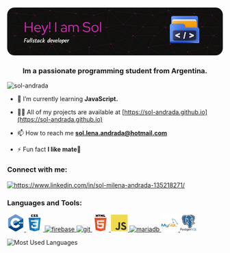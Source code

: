 ![Header](./github-header-image.png)
<!--
<h1 align="center">Hi 👋, I'm Sol Andrada</h1>
-->
<h3 align="center">Im a passionate programming student from Argentina.</h3>

<p align="left"> <img src="https://komarev.com/ghpvc/?username=sol-andrada&label=Profile%20views&color=0e75b6&style=flat" alt="sol-andrada" /> </p>

- 🌱 I’m currently learning **JavaScript.**

- 👨‍💻 All of my projects are available at [https://sol-andrada.github.io](https://sol-andrada.github.io)

- 📫 How to reach me **sol.lena.andrada@hotmail.com**

- ⚡ Fun fact **I like mate🧉**

<h3 align="left">Connect with me:</h3>
<p align="left">
<a href="https://linkedin.com/in/https://www.linkedin.com/in/sol-milena-andrada-135218271/" target="blank"><img align="center" src="https://raw.githubusercontent.com/rahuldkjain/github-profile-readme-generator/master/src/images/icons/Social/linked-in-alt.svg" alt="https://www.linkedin.com/in/sol-milena-andrada-135218271/" height="30" width="40" /></a>
</p>

<h3 align="left">Languages and Tools:</h3>
<p align="left"> <a href="https://www.w3schools.com/cpp/" target="_blank" rel="noreferrer"> <img src="https://raw.githubusercontent.com/devicons/devicon/master/icons/cplusplus/cplusplus-original.svg" alt="cplusplus" width="40" height="40"/> </a> <a href="https://www.w3schools.com/css/" target="_blank" rel="noreferrer"> <img src="https://raw.githubusercontent.com/devicons/devicon/master/icons/css3/css3-original-wordmark.svg" alt="css3" width="40" height="40"/> </a> <a href="https://firebase.google.com/" target="_blank" rel="noreferrer"> <img src="https://www.vectorlogo.zone/logos/firebase/firebase-icon.svg" alt="firebase" width="40" height="40"/> </a> <a href="https://git-scm.com/" target="_blank" rel="noreferrer"> <img src="https://www.vectorlogo.zone/logos/git-scm/git-scm-icon.svg" alt="git" width="40" height="40"/> </a> <a href="https://www.w3.org/html/" target="_blank" rel="noreferrer"> <img src="https://raw.githubusercontent.com/devicons/devicon/master/icons/html5/html5-original-wordmark.svg" alt="html5" width="40" height="40"/> </a> <a href="https://developer.mozilla.org/en-US/docs/Web/JavaScript" target="_blank" rel="noreferrer"> <img src="https://raw.githubusercontent.com/devicons/devicon/master/icons/javascript/javascript-original.svg" alt="javascript" width="40" height="40"/> </a> <a href="https://mariadb.org/" target="_blank" rel="noreferrer"> <img src="https://www.vectorlogo.zone/logos/mariadb/mariadb-icon.svg" alt="mariadb" width="40" height="40"/> </a> <a href="https://www.mysql.com/" target="_blank" rel="noreferrer"> <img src="https://raw.githubusercontent.com/devicons/devicon/master/icons/mysql/mysql-original-wordmark.svg" alt="mysql" width="40" height="40"/> </a> <a href="https://www.postgresql.org" target="_blank" rel="noreferrer"> <img src="https://raw.githubusercontent.com/devicons/devicon/master/icons/postgresql/postgresql-original-wordmark.svg" alt="postgresql" width="40" height="40"/> </a> </p>

![Most Used Languages](https://github-readme-stats.vercel.app/api/top-langs/?username=Sol-Andrada&layout=compact&show_icons=true&theme=algolia&border_radius=20)
